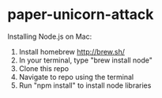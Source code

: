 paper-unicorn-attack
====================

Installing Node.js on Mac:
1. Install homebrew http://brew.sh/
2. In your terminal, type "brew install node"
3. Clone this repo
4. Navigate to repo using the terminal
5. Run "npm install" to install node libraries

